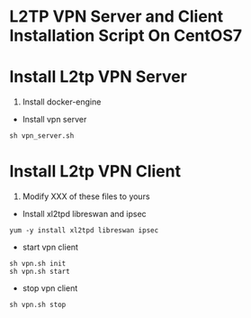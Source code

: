 L2TP VPN Server and Client Installation Script On CentOS7
=========================================================

# Install L2tp VPN Server
1. Install docker-engine
-  Install vpn server
```
sh vpn_server.sh
```

# Install L2tp VPN Client
1. Modify XXX of these files to yours
-  Install xl2tpd libreswan and ipsec
```
yum -y install xl2tpd libreswan ipsec
```
- start vpn client
```
sh vpn.sh init
sh vpn.sh start
```
- stop vpn client
```
sh vpn.sh stop
```

